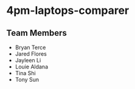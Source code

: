 # 4pm-laptops-comparer
## Team Members
- Bryan Terce
- Jared Flores
- Jayleen Li
- Louie Aldana
- Tina Shi
- Tony Sun
